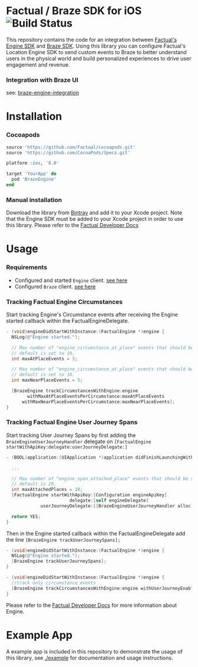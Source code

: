 # Factual / Braze SDK for iOS ![Build Status](https://app.bitrise.io/app/bb3d485c0cc10e61/status.svg?token=sim5yL-dAnFIJN_IpelktQ&branch=feature/spans)

This repository contains the code for an integration between [Factual's Engine SDK](https://www.factual.com/products/engine/) and [Braze SDK](https://www.braze.com/). Using this library you can configure Factual's Location Engine SDK to send custom events to Braze to better understand users in the physical world and build personalized experiences to drive user engagement and revenue.

### Integration with Braze UI

see: [braze-engine-integration](https://github.com/Factual/braze-engine-integration)

# Installation

### Cocoapods

```ruby
source 'https://github.com/Factual/cocoapods.git'
source 'https://github.com/CocoaPods/Specs.git'

platform :ios, '8.0'

target 'YourApp' do
  pod 'BrazeEngine'
end
```

### Manual installation
Download the library from [Bintray](https://factual.bintray.com/files/) and add it to your Xcode project. Note that the Engine SDK must be added to your Xcode project in order to use this library. Please refer to the [Factual Developer Docs](http://developer.factual.com)

# Usage

### Requirements
* Configured and started `Engine` client. [see here](http://developer.factual.com/engine/ios/)
* Configured `Braze` client. [see here](https://www.braze.com/documentation/iOS/#initial-sdk-setup)

### Tracking Factual Engine Circumstances

Start tracking Engine's Circumstance events after receiving the Engine started callback within the FactualEngineDelegate.

```objective-c
- (void)engineDidStartWithInstance:(FactualEngine *)engine {
  NSLog(@"Engine started.");

  // Max number of "engine_circumstance_at_place" events that should be sent per "engine_circumstance_met"
  // default is set to 10.
  int maxAtPlaceEvents = 3;

  // Max number of "engine_circumstance_at_place" events that should be sent per "engine_circumstance_met"
  // default is set to 10.
  int maxNearPlaceEvents = 5;

  [BrazeEngine trackCircumstancesWithEngine:engine
        withMaxAtPlaceEventsPerCircumstance:maxAtPlaceEvents
      withMaxNearPlaceEventsPerCircumstance:maxNearPlaceEvents];
}
```

### Tracking Factual Engine User Journey Spans

Start tracking User Journey Spans by first adding the `BrazeEngineUserJourneyHandler` delegate on
`[FactualEngine startWithApiKey:delegate:userJourneyDelegate:]`

```objective-c
- (BOOL)application:(UIApplication *)application didFinishLaunchingWithOptions:(NSDictionary *)launchOptions {

  ...

  // Max number of "engine_span_attached_place" events that should be sent per "engine_span_occurred"
  // default is 20.
  int maxAttachedPlaces = 10;
  [FactualEngine startWithApiKey:[Configuration engineApiKey]
                        delegate:[self engineDelegate]
             userJourneyDelegate:[[BrazeEngineUserJourneyHandler alloc] initWithMaxAttachedPlaceEventsPerEvent:maxAttachedPlaces]];

  return YES;
}
```

Then in the Engine started callback within the FactualEngineDelegate add the line `[BrazeEngine trackUserJourneySpans];`

```objective-c
- (void)engineDidStartWithInstance:(FactualEngine *)engine {
  NSLog(@"Engine started.");
  [BrazeEngine trackUserJourneySpans];
}
```


```objective-c
- (void)engineDidStartWithInstance:(FactualEngine *)engine {
  //track only circumstance events
  [BrazeEngine trackCircumstancesWithEngine:engine withUserJourneyEnabled:false]
}
```

Please refer to the [Factual Developer Docs](http://developer.factual.com) for more information about Engine.

# Example App

A example app is included in this repository to demonstrate the usage of this library, see [./example](./example) for documentation and usage instructions.
